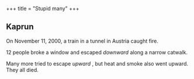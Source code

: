 +++
title = "Stupid many"
+++

## Kaprun

On November 11, 2000, a train in a tunnel in Austria caught fire.

12 people broke a window and escaped _downward_ along a narrow catwalk.

Many more tried to escape _upward_ , but heat and smoke also went upward.  They all died.

